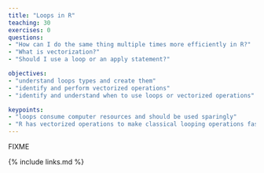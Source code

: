 ```yaml
---
title: "Loops in R"
teaching: 30
exercises: 0
questions:
- "How can I do the same thing multiple times more efficiently in R?"
- "What is vectorization?"
- "Should I use a loop or an apply statement?"

objectives:
- "understand loops types and create them"
- "identify and perform vectorized operations"
- "identify and understand when to use loops or vectorized operations"

keypoints:
- "loops consume computer resources and should be used sparingly"
- "R has vectorized operations to make classical looping operations faster"
---
```

FIXME

{% include links.md %}